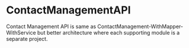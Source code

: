 # ContactManagementAPI
Contact Management API is same as ContactManagement-WithMapper-WithService but better architecture where each supporting module is a separate project.
